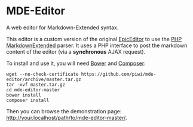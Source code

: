 MDE-Editor
==========

A web editor for Markdown-Extended syntax.

This editor is a custom version of the original [EpicEditor](http://epiceditor.com/)
to use the [PHP MarkdownExtended](http://github.com/piwi/markdown-extended) parser.
It uses a PHP interface to post the markdown content of the editor (via a **synchronous**
AJAX request).

To install and use it, you will need [Bower](http://bower.io/) and [Composer](http://getcomposer.org):

    wget --no-check-certificate https://github.com/piwi/mde-editor/archive/master.tar.gz
    tar -xvf master.tar.gz
    cd mde-editor-master
    bower install
    composer install

Then you can browse the demonstration page: <http://your.localhost/path/to/mde-editor-master/>.
